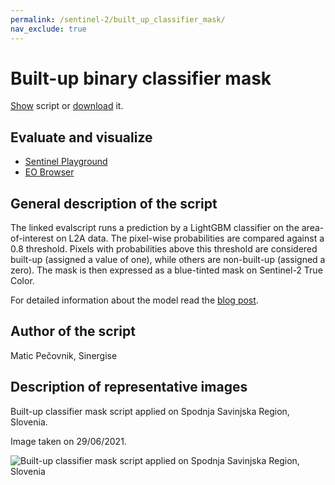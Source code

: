 ```yaml
---
permalink: /sentinel-2/built_up_classifier_mask/
nav_exclude: true
---
```


# Built-up binary classifier mask

<a href="#" id='togglescript'>Show</a> script or [download](script.js) it.
<div id='script_view' style="display:none">

</div>

## Evaluate and visualize
 - [Sentinel Playground](https://apps.sentinel-hub.com/sentinel-playground/?source=S2&lat=46.95448061777255&lng=17.67425537109375&zoom=10&preset=CUSTOM&layers=B01,B02,B03&maxcc=58&gain=1.0&gamma=1.0&time=2020-03-01%7C2020-09-14&atmFilter=&showDates=false&evalscript=&evalscripturl=https://raw.githubusercontent.com/sentinel-hub/custom-scripts/master/sentinel-2/bare_soil_detector/script.js)
 - [EO Browser](https://apps.sentinel-hub.com/eo-browser/?zoom=10&lat=46.81839&lng=17.48337&themeId=DEFAULT-THEME&datasetId=S2L2A&fromTime=2020-09-14T00%3A00%3A00.000Z&toTime=2020-09-14T23%3A59%3A59.999Z&visualizationUrl=https%3A%2F%2Fservices.sentinel-hub.com%2Fogc%2Fwms%2Fbd86bcc0-f318-402b-a145-015f85b9427e&evalscripturl=https%3A%2F%2Fraw.githubusercontent.com%2Fsentinel-hub%2Fcustom-scripts%2Fmaster%2Fsentinel-2%2Fbare_soil_detector%2Fscript.js#custom-script)
## General description of the script

The linked evalscript runs a prediction by a LightGBM classifier on the area-of-interest on L2A data. The pixel-wise probabilities are compared against a 0.8 threshold. Pixels with probabilities above this threshold are considered built-up (assigned a value of one), while others are non-built-up (assigned a zero). The mask is then expressed as a blue-tinted mask on Sentinel-2 True Color.

For detailed information about the model read the [blog post](https://medium.com/p/7f2d7114ed1c/).


## Author of the script

Matic Pečovnik, Sinergise

## Description of representative images

Built-up classifier mask script applied on Spodnja Savinjska Region, Slovenia.

Image taken on 29/06/2021.

![Built-up classifier mask script applied on Spodnja Savinjska Region, Slovenia](fig/example.png)